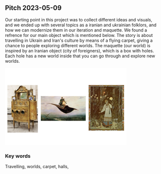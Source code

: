## Pitch 2023-05-09

Our starting point in this project was to collect different ideas and visuals, and we ended up with several topics as a iranian and ukrainian folklors, and how we can modernize them in our iteration and maquette. We found a refrence for our main object which is mentioned below. The story is about travelling in Ukrain and Iran's culture by means of a flying carpet, giving a chance to people exploring different worlds. The maquette (our world) is inspired by an Iranian object (city of foreigners), which is a box with holes. Each hole has a new world inside that you can go through and explore new worlds. 

<img src="images/123.jpeg" width="400px">

### Key words

Travelling, worlds, carpet, halls,